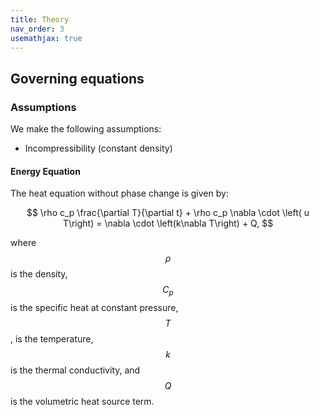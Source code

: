 ```yaml
---
title: Theory
nav_order: 3
usemathjax: true
---
```


## Governing equations
### Assumptions
We make the following assumptions:
* Incompressibility (constant density)

#### Energy Equation
The heat equation without phase change is given by:

$$
\rho c_p \frac{\partial T}{\partial t} + \rho c_p \nabla \cdot \left( u T\right) = \nabla \cdot \left(k\nabla T\right) + Q,
$$

where $$\rho$$ is the density, $$C_p$$ is the specific heat at constant pressure, $$T$$, is the
temperature, $$k$$ is the thermal conductivity, and $$Q$$ is the volumetric heat
source term.
